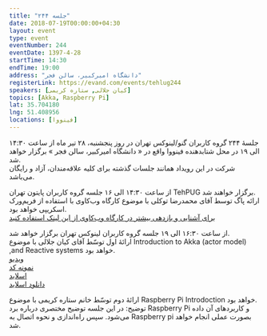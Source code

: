 ```yaml
---
title: "جلسه ۲۴۴"
date: 2018-07-19T00:00:00+04:30
layout: event
type: event
eventNumber: 244
eventDate: 1397-4-28
startTime: 14:30
endTime: 19:00
address: "دانشگاه امیرکبیر، سالن فجر"
registerLink: https://evand.com/events/tehlug244
speakers: [کیان جلالی, ستاره کریمی]
topics: [Akka, Raspberry Pi]
lat: 35.704180
lng: 51.408956
locations: [فینووا]
---
```

جلسهٔ ۲۴۴ گروه کاربران گنو/لینوکس تهران در روز پنجشنبه، ۲۸ تیر ماه از ساعت ۱۴:۳۰ الی ۱۹ در محل شتابدهنده فینووا واقع در « دانشگاه امیرکبیر، سالن فجر » برگزار خواهد شد.  
شرکت در این رویداد همانند جلسات گذشته برای کلیه علاقه‌مندان، آزاد و رایگان می‌باشد.

از ساعت ۱۴:۳۰ الی ۱۶ جلسه گروه کاربران پایتون تهران TehPUG برگزار خواهند شد.  
ارائه پاگ توسط آقای محمدرضا توکلی با موضوع کارگاه وب‌کاوی با استفاده از فریم‌ورک اسکریپی خواهد بود.  
[برای آشنایی و بازدهی بیشتر در کارگاه وب‌کاوی از این لینک استفاده کنید](https://doc.scrapy.org/en/latest/intro/tutorial.html)

از ساعت ۱۶:۳۰ الی ۱۹ جلسه گروه کاربران لینوکس تهران برگزار خواهد شد.  
ارائهٔ اول توسّط آقای کیان جلالی با موضوع Introduction to Akka (actor model) ,and Reactive systems خواهد بود.  
[ویدیو](https://www.youtube.com/playlist?list=PL0VCey_90Ht7Bln71vym9gdf9cuUgrT0L)  
[نمونه کد](https://github.com/hajjijo/tlug-akka-workshop)  
[اسلاید](https://docs.google.com/presentation/d/10aRzLZBKgIXxPBSWdNvNLQsXKm0d-BBcHlXJCwOWcxM/edit#slide=id.gc6f73a04f_0_0)  
[دانلود اسلاید](/events/presentations/244/akka.odp)  

ارائهٔ دوم توسّط خانم ستاره کریمی با موضوع Raspberry Pi Introdoction خواهد بود.  
توضیح: در این جلسه توضیح مختصری درباره برد Raspberry Pi و کاربردهای آن داده می‌شود. سپس راه‌اندازی و نحوه اتصال به Raspberry pi بصورت عملی انجام خواهد شد.